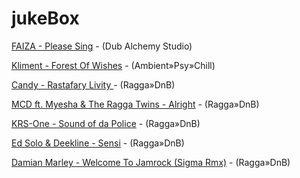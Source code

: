 

# jukeBox
 
 


 
[FAIZA - Please Sing]( https://www.youtube.com/watch?v=wNsSQ_3_-0M) - (Dub Alchemy Studio)

[Kliment - Forest Of Wishes]( https://www.youtube.com/watch?v=hbUgBgCoERE) - (Ambient»Psy»Chill)

[Candy - Rastafary Livity ]( https://www.youtube.com/watch?v=IUpplT0iQDg) - (Ragga»DnB)

[MCD ft. Myesha & The Ragga Twins - Alright]( https://www.youtube.com/watch?v=E3PPapUIcqE) - (Ragga»DnB) 

[KRS-One - Sound of da Police]( https://www.youtube.com/watch?v=LMmhkLlJF20) - (Ragga»DnB) 
 
[Ed Solo & Deekline - Sensi]( https://www.youtube.com/watch?v=WEbKVclFeuE) - (Ragga»DnB)
 
[Damian Marley - Welcome To Jamrock (Sigma Rmx)]( https://www.youtube.com/watch?v=cON3Rt60fxg) - (Ragga»DnB)
